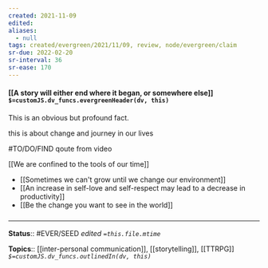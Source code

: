 ```yaml
---
created: 2021-11-09 
edited: 
aliases:
  - null
tags: created/evergreen/2021/11/09, review, node/evergreen/claim
sr-due: 2022-02-20
sr-interval: 36
sr-ease: 170
---
```


#### [[A story will either end where it began, or somewhere else]] `$=customJS.dv_funcs.evergreenHeader(dv, this)`

This is an obvious but profound fact.

this is about change and journey in our lives

#TO/DO/FIND qoute from video 

[[We are confined to the tools of our time]] 
- [[Sometimes we can't grow until we change our environment]]
- [[An increase in self-love and self-respect may lead to a decrease in productivity]]
- [[Be the change you want to see in the world]]

### <hr class="footnote"/>

**Status**:: #EVER/SEED
*edited `=this.file.mtime`*

**Topics**:: [[inter-personal communication]], [[storytelling]], [[TTRPG]]
*`$=customJS.dv_funcs.outlinedIn(dv, this)`*
